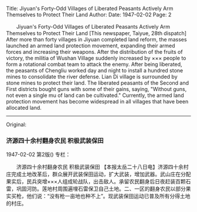Title: Jiyuan's Forty-Odd Villages of Liberated Peasants Actively Arm Themselves to Protect Their Land
Author:
Date: 1947-02-02
Page: 2

　　Jiyuan's Forty-Odd Villages of Liberated Peasants
    Actively Arm Themselves to Protect Their Land
    [This newspaper, Taiyue, 28th dispatch] After more than forty villages in Jiyuan completed land reform, the masses launched an armed land protection movement, expanding their armed forces and increasing their weapons. After the distribution of the fruits of victory, the militia of Wushan Village suddenly increased by ××× people to form a rotational combat team to attack the enemy. After being liberated, the peasants of Chengliu worked day and night to install a hundred stone mines to consolidate the river defense. Lian Di village is surrounded by stone mines to protect their land. The liberated peasants of the Second and First districts bought guns with some of their gains, saying, "Without guns, not even a single mu of land can be cultivated." Currently, the armed land protection movement has become widespread in all villages that have been allocated land.



<hr /> 

Original: 


### 济源四十余村翻身农民  积极武装保田

1947-02-02
第2版()
专栏：

　　济源四十余村翻身农民
    积极武装保田
    【本报太岳二十八日电】济源四十余村庄完成土地改革后，群众展开武装保田运动，扩大武装，增加武器。武山庄在分配果实后，民兵突增×××人组成轮战队，出击敌人。承留农民翻身后日夜赶装百颗石雷，巩固河防。莲地村周围遍埋石雷保卫自己土地。二、一区的翻身农民以部分果实买枪，他们说：“没有枪一亩地也种不上”。现武装保田运动已普及所有分得土地的村庄。
